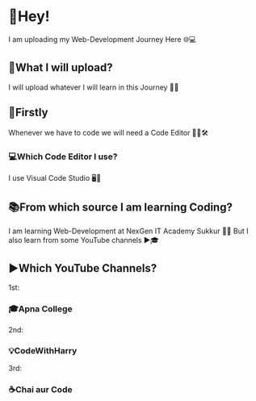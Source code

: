 # 👋Hey!
I am uploading my Web-Development Journey Here 🌐💻

## 📂What I will upload?
I will upload whatever I will learn in this Journey 📘✨

## 🔰Firstly
Whenever we have to code we will need a Code Editor 🧑‍💻🛠️

### 💻Which Code Editor I use?
I use Visual Code Studio 🖥️📝

## 📚From which source I am learning Coding?
I am learning Web-Development at NexGen IT Academy Sukkur 🏫💡 But
I also learn from some YouTube channels ▶️🎓

## ▶️Which YouTube Channels?

1st:
### 🎓Apna College

2nd:
### 💡CodeWithHarry

3rd:
### ☕Chai aur Code
